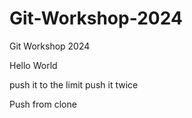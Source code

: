 # Git-Workshop-2024
Git Workshop 2024

Hello World

push it to the limit
push it twice

Push from clone